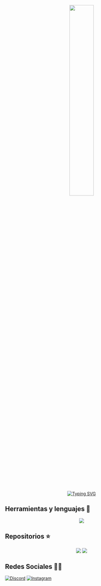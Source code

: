 <div align="center">
  <img heigth="fit-content" src="https://i.pinimg.com/originals/4d/58/ee/4d58ee3a092e554d6fd6dd29628565ba.gif" width="40%"/>
  
</div>  
<br>
<div align="center">
  
  <a href="https://git.io/typing-svg"><img src="https://readme-typing-svg.demolab.com?font=Silkscreen&size=39&pause=1000&color=A88DF7FA&width=730&lines=Hi+I'm+Kira+(Rosario+Calisaya)" alt="Typing SVG" /></a>
</div>

## Herramientas y lenguajes 📌
<p align="center">
  <a href="https://skillicons.dev">
    <img src="https://skillicons.dev/icons?i=js,dart,nodejs,flutter,androidstudio,html,css,vscode,&theme=light" />
  </a>
</p>

## Repositorios ⭐

<div align="center">
  <a href="https://github.com/Kira2602/LibreriaSheccidABM.git" target="_blank"><img height="fit-content" src="https://github-readme-stats.vercel.app/api/pin/?username=Kira2602&repo=libreriasheccidabm&bg_color=1e1e2e&text_color=cdd6f4&icon_color=cba6f7&title_color=94e2d5"/></a> 
  <a href="https://github.com/Kira2602/RC_PUZZLE.git" target="_blank"><img height="fit-content" src="https://github-readme-stats.vercel.app/api/pin/?username=Kira2602&repo=rc_puzzle&bg_color=1e1e2e&text_color=cdd6f4&icon_color=cba6f7&title_color=94e2d5"/></a> 
</div> 

## Redes Sociales 📱🌐 
[![Discord](https://img.shields.io/badge/Discord-%237289DA.svg?logo=discord&logoColor=white)](https://discord.gg/Kira_R)  [![Instagram](https://img.shields.io/badge/Instagram-%23E4405F.svg?logo=Instagram&logoColor=white)](https://www.instagram.com/rosa26caly_k/)
